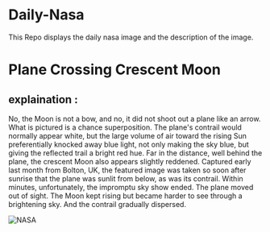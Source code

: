 # Daily-Nasa

This Repo displays the daily nasa image and the description of the image.

<!--NASA-->
# Plane Crossing Crescent Moon
## explaination :

No, the Moon is not a bow, and no, it did not shoot out a plane like an arrow. What is pictured is a chance superposition.  The plane's contrail would normally appear white, but the large volume of air toward the rising Sun preferentially knocked away blue light, not only making the sky blue, but giving the reflected trail a bright red hue.  Far in the distance, well behind the plane, the crescent Moon also appears slightly reddened. Captured early last month from Bolton, UK, the featured image was taken so soon after sunrise that the plane was sunlit from below, as was its contrail.  Within minutes, unfortunately, the impromptu sky show ended.  The plane moved out of sight.  The Moon kept rising but became harder to see through a brightening sky.  And the contrail gradually dispersed.

![NASA](https://apod.nasa.gov/apod/image/2312/BowArrow_Patel_960.jpg)
<!--/NASA-->